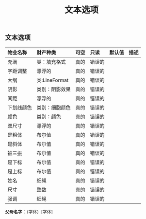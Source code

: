 ﻿---
title: 文本选项
second_title: Aspose.Cells Cloud Documen
type: docs
url: /zh/specification/model/textoptions/
description: Aspose.Cells 云模型规范：TextOptions。轻松处理 Excel 和其他电子表格文档，具有打开、生成、编辑、拆分、合并、比较和转换等功能
weight: 50
---
## **文本选项**

 

|物业名称|财产种类|可空|只读|默认值|描述|
|:- |:- |:- |:- |:- |:- |
|充满|类：填充格式|真的|错误的|||
|字距调整|漂浮的|真的|错误的|||
|大纲|类:LineFormat|真的|错误的|||
|阴影|类别：阴影效果|真的|错误的|||
|间距|漂浮的|真的|错误的|||
|下划线颜色|类别：细胞颜色|真的|错误的|||
|颜色|类别：颜色|真的|错误的|||
|双尺寸|漂浮的|真的|错误的|||
|是粗体|布尔值|真的|错误的|||
|是斜体|布尔值|真的|错误的|||
|被三振|布尔值|真的|错误的|||
|是下标|布尔值|真的|错误的|||
|是上标|布尔值|真的|错误的|||
|姓名|细绳|真的|错误的|||
|尺寸|整数|真的|错误的|||
|强调|细绳|真的|错误的|||

**父母名字**：（字体）[字体]